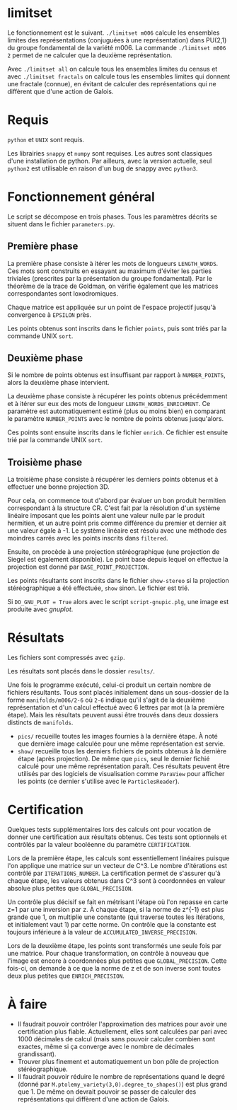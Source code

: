 # limitset

Le fonctionnement est le suivant.
`./limitset m006` calcule les ensembles limites des représentations
(conjuguées à une représentation) dans PU(2,1) du groupe fondamental
de la variété m006.
La commande `./limitset m006 2` permet de ne calculer que la deuxième
représentation.

Avec `./limitset all` on calcule tous les ensembles limites du census et avec
`./limitset fractals` on calcule tous les ensembles limites qui donnent une fractale (connue), en évitant de calculer des représentations qui ne diffèrent que d'une action de Galois.

# Requis

`python` et `UNIX` sont requis.

Les librairies `snappy` et `numpy` sont requises.
Les autres sont classiques d'une
installation de python. Par ailleurs, avec la version actuelle, seul `python2`
est utilisable en raison d'un bug de snappy avec `python3`.

# Fonctionnement général

Le script se décompose en trois phases. Tous les paramètres décrits se
situent dans le fichier `parameters.py`.

## Première phase

La première phase consiste à itérer les mots de longueurs
`LENGTH_WORDS`. Ces mots sont construits en essayant au maximum d'éviter
les parties triviales (prescrites par la présentation du groupe
fondamental). Par le théorème de la trace de Goldman, on vérifie
également que les matrices correspondantes sont loxodromiques.

Chaque matrice est appliquée sur un point de l'espace projectif jusqu'à
convergence à `EPSILON` près.

Les points obtenus sont inscrits dans le fichier `points`, puis sont
triés par la commande UNIX `sort`.

## Deuxième phase

Si le nombre de points obtenus est insuffisant par rapport à `NUMBER_POINTS`,
alors la deuxième phase intervient.

La deuxième phase consiste à récupérer les points obtenus précédemment
et à itérer sur eux des mots de longueur `LENGTH_WORDS_ENRICHMENT`. Ce paramètre est automatiquement estimé (plus ou moins bien) en comparant le paramètre `NUMBER_POINTS` avec le nombre de points obtenus jusqu'alors.

Ces points sont ensuite inscrits dans le fichier `enrich`. Ce fichier est ensuite trié par la commande UNIX `sort`.

## Troisième phase

La troisième phase consiste à récupérer les derniers points obtenus et à
effectuer une bonne projection 3D.

Pour cela, on commence tout d'abord par évaluer un bon produit hermitien
correspondant à la structure CR. C'est fait par la résolution d'un système linéaire imposant que les points aient une valeur nulle par le produit hermitien, et un autre point pris comme différence du premier et dernier ait une valeur égale à -1. Le système linéaire est résolu avec une méthode des moindres carrés avec les points inscrits dans `filtered`.

Ensuite, on procède à une projection stéréographique (une projection de
Siegel est également disponible). Le point base depuis lequel on
effectue la projection
est donné par `BASE_POINT_PROJECTION`.

Les points résultants sont inscrits dans le fichier `show-stereo` si la
projection stéréographique a été effectuée, `show` sinon.
Le fichier est trié.

Si `DO_GNU_PLOT = True` alors avec le script `script-gnupic.plg`, une image est produite avec *gnuplot*.

# Résultats

Les fichiers sont
compressés avec `gzip`.

Les résultats sont placés dans le dossier `results/`.

Une fois le programme exécuté, celui-ci produit un certain nombre de fichiers
résultants. Tous sont placés initialement dans un sous-dossier de la forme
`manifolds/m006/2-6`
où `2-6` indique qu'il s'agit de la deuxième représentation et d'un calcul
effectué avec 6 lettres par mot (à la première étape).
Mais les résultats peuvent aussi être trouvés dans deux dossiers distincts de
`manifolds`.

- `pics/` recueille toutes les images fournies à la dernière étape. À noté que
dernière image calculée pour une même représentation est servie.
- `show/` recueille tous les derniers fichiers de points obtenus à la dernière étape (après projection). De
même que `pics`, seul le dernier fichié calculé pour une même représentation
paraît. Ces résultats peuvent être utilisés par des logiciels de visualisation
comme `ParaView` pour afficher les points (ce dernier s'utilise avec le
`ParticlesReader`).

# Certification

Quelques tests supplémentaires lors des calculs ont pour vocation de donner
une certification aux résultats obtenus. Ces tests sont optionnels et contrôlés
par la valeur booléenne du paramètre `CERTIFICATION`.

Lors de la première étape, les calculs sont essentiellement linéaires puisque l'on
applique une matrice sur un vecteur de C^3. Le nombre d'itérations est contrôlé
par `ITERATIONS_NUMBER`. La certification
permet de s'assurer qu'à chaque étape, les valeurs obtenus dans C^3 sont
à coordonnées en valeur absolue plus petites que `GLOBAL_PRECISION`.

Un contrôle plus décisif se fait en métrisant l'étape où l'on repasse en carte
z=1 par une inversion par z. À chaque étape, si la norme de z^{-1} est plus
grande que 1, on multiplie une constante (qui traverse toutes les itérations, et initialement vaut 1)
par cette norme. On contrôle que la constante est toujours inférieure à la
valeur de `ACCUMULATED_INVERSE_PRECISION`.

Lors de la deuxième étape, les points sont transformés une seule fois par une
matrice. Pour chaque transformation, on contrôle à nouveau que l'image est
encore à coordonnées plus petites que `GLOBAL_PRECISION`. Cette fois-ci,
on demande à ce que la norme de z et de son inverse sont toutes deux plus
petites que `ENRICH_PRECISION`.

# À faire

- Il faudrait pouvoir contrôler l'approximation des matrices pour avoir une
certification plus fiable. Actuellement, elles sont calculées par pari avec 1000 décimales de calcul (mais sans pouvoir calculer combien sont exactes, même si ça converge avec le nombre de décimales grandissant).
- Trouver plus finement et automatiquement un bon pôle de projection
stéréographique.
- Il faudrait pouvoir réduire le nombre de représentations quand le degré
(donné par `M.ptolemy_variety(3,0).degree_to_shapes()`)
est plus grand que 1. De même on devrait pouvoir se passer de calculer des représentations qui diffèrent d'une action de Galois.
